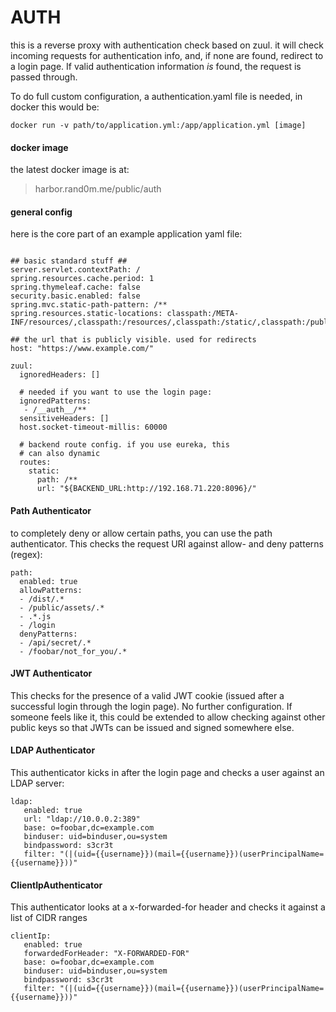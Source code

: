 # AUTH

this is a reverse proxy with authentication check based on zuul. it will check incoming requests for authentication info, and, if none are found, redirect to a login page. If valid authentication information _is_ found, the request is passed through. 

To do full custom configuration, a authentication.yaml file is needed, in docker this would be:

```
docker run -v path/to/application.yml:/app/application.yml [image]
```

#### docker image

the latest docker image is at:

> harbor.rand0m.me/public/auth

#### general config

here is the core part of an example application yaml file:

```

## basic standard stuff ##
server.servlet.contextPath: /
spring.resources.cache.period: 1
spring.thymeleaf.cache: false
security.basic.enabled: false
spring.mvc.static-path-pattern: /**
spring.resources.static-locations: classpath:/META-INF/resources/,classpath:/resources/,classpath:/static/,classpath:/public/

## the url that is publicly visible. used for redirects 
host: "https://www.example.com/"   

zuul:
  ignoredHeaders: []

  # needed if you want to use the login page:
  ignoredPatterns:
   - /__auth__/**
  sensitiveHeaders: []
  host.socket-timeout-millis: 60000
  
  # backend route config. if you use eureka, this
  # can also dynamic
  routes:
    static:
      path: /**
      url: "${BACKEND_URL:http://192.168.71.220:8096}/"
```

#### Path Authenticator

to completely deny or allow certain paths, you can use the path authenticator. This checks the request URI against allow- and deny patterns (regex):

```
path:
  enabled: true
  allowPatterns:
  - /dist/.*
  - /public/assets/.*
  - .*.js
  - /login
  denyPatterns:
  - /api/secret/.*
  - /foobar/not_for_you/.*
```

#### JWT Authenticator

This checks for the presence of a valid JWT cookie (issued after a successful login through the login page). No further configuration. If someone feels like it, this could be extended to allow checking against other public keys so that JWTs can be issued and signed somewhere else.

#### LDAP Authenticator

This authenticator kicks in after the login page and checks a user against an LDAP server:

```
ldap:
   enabled: true
   url: "ldap://10.0.0.2:389"
   base: o=foobar,dc=example.com
   binduser: uid=binduser,ou=system
   bindpassword: s3cr3t
   filter: "(|(uid={{username}})(mail={{username}})(userPrincipalName={{username}}))"
```

#### ClientIpAuthenticator

This authenticator looks at a x-forwarded-for header and checks it against a list of CIDR ranges

```
clientIp:
   enabled: true
   forwardedForHeader: "X-FORWARDED-FOR"
   base: o=foobar,dc=example.com
   binduser: uid=binduser,ou=system
   bindpassword: s3cr3t
   filter: "(|(uid={{username}})(mail={{username}})(userPrincipalName={{username}}))"
```

